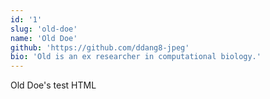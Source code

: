 ```yaml
---
id: '1'
slug: 'old-doe'
name: 'Old Doe'
github: 'https://github.com/ddang8-jpeg'
bio: 'Old is an ex researcher in computational biology.'
---
```


Old Doe's test HTML
